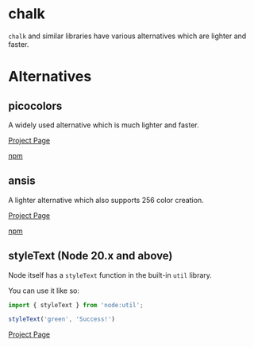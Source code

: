 # chalk

`chalk` and similar libraries have various alternatives which are lighter and faster.

# Alternatives

## picocolors

A widely used alternative which is much lighter and faster.

[Project Page](https://github.com/alexeyraspopov/picocolors)

[npm](https://npmjs.com/package/picocolors)

## ansis

A lighter alternative which also supports 256 color creation.

[Project Page](https://github.com/webdiscus/ansis)

[npm](https://npmjs.com/package/ansis)

## styleText (Node 20.x and above)

Node itself has a `styleText` function in the built-in `util` library.

You can use it like so:

```ts
import { styleText } from 'node:util';

styleText('green', 'Success!')
```

[Project Page](https://nodejs.org/api/util.html#utilstyletextformat-text-options)
